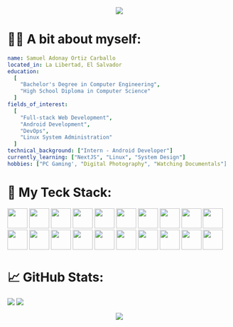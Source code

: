 <p align="center">
  <img src="https://capsule-render.vercel.app/api?type=waving&height=300&text=Hey!%20%20I'm%20Samuel%20Ortiz🙂‍↔️&textBg=false&desc=Web%20and%20Android%20Developer"/>
</p>


# 👨‍💻 A bit about myself:

```yaml
name: Samuel Adonay Ortiz Carballo
located_in: La Libertad, El Salvador
education:
  [
    "Bachelor's Degree in Computer Engineering",
    "High School Diploma in Computer Science"
  ]
fields_of_interest:
  [
    "Full-stack Web Development",
    "Android Development",
    "DevOps",
    "Linux System Administration"
  ]
technical_background: ["Intern - Android Developer"]
currently_learning: ["NextJS", "Linux", "System Design"]
hobbies: ["PC Gaming', "Digital Photography", "Watching Documentals"]
```

# 🚀 My Teck Stack:
<img src="https://cdn.jsdelivr.net/gh/devicons/devicon@latest/icons/html5/html5-original.svg" width="45" height="45" /> <img src="https://cdn.jsdelivr.net/gh/devicons/devicon@latest/icons/css3/css3-original.svg" width="45" height="45" /> <img src="https://cdn.jsdelivr.net/gh/devicons/devicon@latest/icons/javascript/javascript-original.svg" width="45" height="45" /> <img src="https://cdn.jsdelivr.net/gh/devicons/devicon@latest/icons/typescript/typescript-original.svg" width="45" height="45" /> <img src="https://cdn.jsdelivr.net/gh/devicons/devicon@latest/icons/php/php-original.svg" width="45" height="45" /> <img src="https://cdn.jsdelivr.net/gh/devicons/devicon@latest/icons/kotlin/kotlin-original.svg" width="45" height="45" /> <img src="https://cdn.jsdelivr.net/gh/devicons/devicon@latest/icons/bash/bash-original.svg" width="45" height="45" /> <img src="https://cdn.jsdelivr.net/gh/devicons/devicon@latest/icons/react/react-original.svg" width="45" height="45" /> <img src="https://cdn.jsdelivr.net/gh/devicons/devicon@latest/icons/nextjs/nextjs-original.svg" width="45" height="45" /> <img src="https://cdn.jsdelivr.net/gh/devicons/devicon@latest/icons/bootstrap/bootstrap-original.svg" width="45" height="45" /> <img src="https://cdn.jsdelivr.net/gh/devicons/devicon@latest/icons/nodejs/nodejs-original.svg" width="45" height="45" /> <img src="https://cdn.jsdelivr.net/gh/devicons/devicon@latest/icons/express/express-original.svg" width="45" height="45" /> <img src="https://cdn.jsdelivr.net/gh/devicons/devicon@latest/icons/nestjs/nestjs-original.svg" width="45" height="45" /> <img src="https://cdn.jsdelivr.net/gh/devicons/devicon@latest/icons/mongodb/mongodb-original.svg" width="45" height="45" /> <img src="https://cdn.jsdelivr.net/gh/devicons/devicon@latest/icons/postgresql/postgresql-original.svg" width="45" height="45" /> <img src="https://cdn.jsdelivr.net/gh/devicons/devicon@latest/icons/microsoftsqlserver/microsoftsqlserver-original.svg" width="45" height="45" /> <img src="https://cdn.jsdelivr.net/gh/devicons/devicon@latest/icons/docker/docker-original.svg" width="45" height="45" /> <img src="https://cdn.jsdelivr.net/gh/devicons/devicon@latest/icons/nginx/nginx-original.svg" width="45" height="45" /> <img src="https://cdn.jsdelivr.net/gh/devicons/devicon@latest/icons/linux/linux-original.svg" width="45" height="45" /> <img src="https://cdn.jsdelivr.net/gh/devicons/devicon@latest/icons/vercel/vercel-original.svg" width="45" height="45" />


# 📈 GitHub Stats:
![](https://github-readme-stats.vercel.app/api?username=samuel581&show_icons=true&theme=normal)
![](https://github-readme-stats.vercel.app/api/top-langs/?username=samuel581&theme=default&hide_border=false&include_all_commits=false&count_private=false&layout=donut)

<p align="center">
  <img src="https://capsule-render.vercel.app/api?type=waving&height=150&section=footer"/>
</p>
